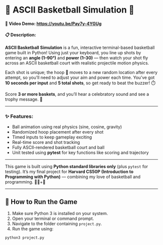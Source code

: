 # 🏀 ASCII Basketball Simulation 🏀

#### 🎥 Video Demo: <https://youtu.be/Pay7y-4YGUg>

#### 📋 Description:

**ASCII Basketball Simulation** is a fun, interactive terminal-based basketball game built in Python! Using just your keyboard, you line up shots by entering an **angle (1–90°)** and **power (1–30)** — then watch your shot fly across an ASCII basketball court with realistic projectile motion physics.

Each shot is unique; the hoop 🏀 moves to a new random location after every attempt, so you’ll need to adjust your aim and power each time. You’ve got **10 seconds per input** and **5 total shots**, so get ready to beat the buzzer! ⏱️

Score **3 or more baskets**, and you’ll hear a celebratory sound and see a trophy message. 🎉

---

### ✨ Features:

-  Ball animation using real physics (sine, cosine, gravity)
-  Randomized hoop placement after every shot
-  Timed inputs to keep gameplay exciting
-  Real-time score and shot tracking
-  Fully ASCII-rendered basketball court and ball
-  Unit tested using **pytest** for key functions like scoring and trajectory

---

This game is built using **Python standard libraries only** (plus `pytest` for testing). It’s my final project for **Harvard CS50P (Introduction to Programming with Python)** — combining my love of basketball and programming. 👩‍💻+🏀

---

## 🚀 How to Run the Game

1. Make sure Python 3 is installed on your system.
2. Open your terminal or command prompt.
3. Navigate to the folder containing `project.py`.
4. Run the game using:

```bash
python3 project.py